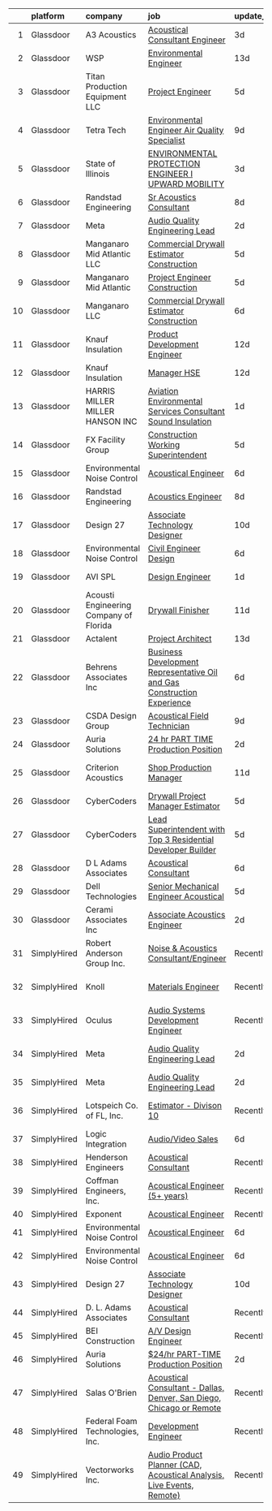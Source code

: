 

|    | platform    | company                                | job                                                                                                                                                                                                                                                                                                                                                                                                                                                                                                                                                                                                                                                                                                                                                                                                                                                                                                                                                                                                                                                                                                                                                                                                                                                                                                                                                                                                                                                                              | update_time   | location                   |
|---:|:------------|:---------------------------------------|:---------------------------------------------------------------------------------------------------------------------------------------------------------------------------------------------------------------------------------------------------------------------------------------------------------------------------------------------------------------------------------------------------------------------------------------------------------------------------------------------------------------------------------------------------------------------------------------------------------------------------------------------------------------------------------------------------------------------------------------------------------------------------------------------------------------------------------------------------------------------------------------------------------------------------------------------------------------------------------------------------------------------------------------------------------------------------------------------------------------------------------------------------------------------------------------------------------------------------------------------------------------------------------------------------------------------------------------------------------------------------------------------------------------------------------------------------------------------------------|:--------------|:---------------------------|
|  1 | Glassdoor   | A3 Acoustics                           | [Acoustical Consultant   Engineer](https://www.glassdoor.com/partner/jobListing.htm?pos=120&ao=1136043&s=58&guid=0000018378af74af987ed1c8ab737ebe&src=GD_JOB_AD&t=SR&vt=w&cs=1_ddf4346f&cb=1664177108493&jobListingId=1008157577700&jrtk=3-0-1gdsaut6hg2r2801-1gdsaut76jc9d800-e32925eae19a67e6-)                                                                                                                                                                                                                                                                                                                                                                                                                                                                                                                                                                                                                                                                                                                                                                                                                                                                                                                                                                                                                                                                                                                                                                                | 3d            | Seattle, WA                |
|  2 | Glassdoor   | WSP                                    | [Environmental Engineer](https://www.glassdoor.com/partner/jobListing.htm?pos=127&ao=1136043&s=58&guid=0000018378af74af987ed1c8ab737ebe&src=GD_JOB_AD&t=SR&vt=w&cs=1_3eb88140&cb=1664177108494&jobListingId=1008135079902&jrtk=3-0-1gdsaut6hg2r2801-1gdsaut76jc9d800-3a8945c45c2858a6-)                                                                                                                                                                                                                                                                                                                                                                                                                                                                                                                                                                                                                                                                                                                                                                                                                                                                                                                                                                                                                                                                                                                                                                                          | 13d           | Washington, DC             |
|  3 | Glassdoor   | Titan Production Equipment LLC         | [Project Engineer](https://www.glassdoor.com/partner/jobListing.htm?pos=126&ao=1136043&s=58&guid=0000018378af74af987ed1c8ab737ebe&src=GD_JOB_AD&t=SR&vt=w&cs=1_6d233f82&cb=1664177108494&jobListingId=1008151203610&jrtk=3-0-1gdsaut6hg2r2801-1gdsaut76jc9d800-f0e9d119378842dd-)                                                                                                                                                                                                                                                                                                                                                                                                                                                                                                                                                                                                                                                                                                                                                                                                                                                                                                                                                                                                                                                                                                                                                                                                | 5d            | The Woodlands, TX          |
|  4 | Glassdoor   | Tetra Tech                             | [Environmental Engineer Air Quality Specialist](https://www.glassdoor.com/partner/jobListing.htm?pos=124&ao=1136043&s=58&guid=0000018378af74af987ed1c8ab737ebe&src=GD_JOB_AD&t=SR&vt=w&cs=1_9c1972e1&cb=1664177108494&jobListingId=1008145651556&jrtk=3-0-1gdsaut6hg2r2801-1gdsaut76jc9d800-3955e36ae30d8a0d-)                                                                                                                                                                                                                                                                                                                                                                                                                                                                                                                                                                                                                                                                                                                                                                                                                                                                                                                                                                                                                                                                                                                                                                   | 9d            | Boston, MA                 |
|  5 | Glassdoor   | State of Illinois                      | [ENVIRONMENTAL PROTECTION ENGINEER I  UPWARD MOBILITY ](https://www.glassdoor.com/partner/jobListing.htm?pos=129&ao=1136043&s=58&guid=0000018378af74af987ed1c8ab737ebe&src=GD_JOB_AD&t=SR&vt=w&cs=1_8fe0822d&cb=1664177108494&jobListingId=1008156707756&jrtk=3-0-1gdsaut6hg2r2801-1gdsaut76jc9d800-84dd29570394e982-)                                                                                                                                                                                                                                                                                                                                                                                                                                                                                                                                                                                                                                                                                                                                                                                                                                                                                                                                                                                                                                                                                                                                                           | 3d            | Springfield, IL            |
|  6 | Glassdoor   | Randstad Engineering                   | [Sr  Acoustics Consultant](https://www.glassdoor.com/partner/jobListing.htm?pos=113&ao=1110586&s=58&guid=0000018378af74af987ed1c8ab737ebe&src=GD_JOB_AD&t=SR&vt=w&ea=1&cs=1_434c9891&cb=1664177108493&jobListingId=1008146395284&cpc=9908D8D4413DBB8A&jrtk=3-0-1gdsaut6hg2r2801-1gdsaut76jc9d800-1e37dc136f2d919a--6NYlbfkN0BP0SNj5t90jkfF5SbRhYc-YYyKnIlIACqwosTKYtJiUOp36XFEILIi7NeTHfhZHbsW-mUkTBjl8FIFrTAC_qYAebY_cyQqVvB0MGWr6GAninhmnbYc0H4JvtYHZs8F-JoYQ5N9rHtgPeysiPlaGKR1KA9_fQdLfZFYobIBfkkloJyo65VoNNpSbcamLLqZrhU_JJQJO325VFAji9QT9VjDuH05BXky9nUtPOQGTxjPf9FBakVjyF0WsZfObEx66YHkhAjDk6EwQbF40-cO_G5N1z5uy2piEDnCPYun56Ba9a3Ty9ODb3w7VwbxDSPIdmQi68Mqy62aTo0XpIXFEJlfY2Rd7FsEzrjc0uDY3jev762FA3LeGDGgFjq4rjnr6bjdTD8ypB5ZgLdy_vQ7hIOl6Na8iZI-oZk_eUkGmraAQWdp-vf2jbZmeEF3h9yS4k0eWpjNymIDH55oXm7oqC4Ebtv1zfYrmoeAxMCpzP8ZrTNr4DsbN5Yk-c-Sx2AHjD2XlfpzCEOEbZ9wHxDMrqa_hA1BL_zr_Ailgh6hdWDY2VHfkNQxqC0FUxEqOs-sNioWiaCQ40FztK1DEPBjmPJIGPQVR4Jde9eZ3KN86dxOMfF8XPLh08oRTdNnwrvKwfUioKN58Dm0xD6VsbrQB_M5lv1kPhef8LM_fHmq7r61kmpumlxiU0_eII1bRxPDlCncAbbrtz5-YgZrRpu63gwFRdIu_o9Y3Tc%3D)                                                                                                                                                                                                                                                                                                                                                                                | 8d            | Los Angeles, CA            |
|  7 | Glassdoor   | Meta                                   | [Audio Quality Engineering Lead](https://www.glassdoor.com/partner/jobListing.htm?pos=108&ao=1110586&s=58&guid=0000018378af74af987ed1c8ab737ebe&src=GD_JOB_AD&t=SR&vt=w&cs=1_6cc0f9d7&cb=1664177108492&jobListingId=1008158699054&cpc=32EE424DE2B657EB&jrtk=3-0-1gdsaut6hg2r2801-1gdsaut76jc9d800-e52c4fc3694eeee7--6NYlbfkN0DYl4UJW4r1Vl7FEn6T9F-rD9lpC-0oMJVSiWjK_MGUd8e8cHXcpv6KPyjLHZEfqkUQG6rXrYQO583RtoHjne-ztz7-66V7FRinEY740ikLzzqXv-2-khRpJ7oMKbDMXd5tbUHYafqnsDQd3T_LrculR5Cf2EW4kXEql6IuebekGC9l2OrlU2688pbh335WjkSL5IpbeJyPaHsK-5EcOvqru9hCRlQSRuGuqfVd0W_debrHQx25F7yJiILsraoCQWcOyI8jzw2DlMDFG_c70B8tACz4WZh_0nkJfvFspZR3uWb5iRfKS_2-9x6ioab2Tlb84yHtMLrc5z1tcSRt9wWZSj5ypyDJ80qRG2RHzk_LQvvA4RCn2LzLgBrxI1A9MiN78Gbeo5BFKaCnep_aXiRiAnhrtVWuQrmtA2PNYpQ1m8grb0Jw7lAHfONCbXGoRKaHCIU1MfJ_9SEsq8NQLGLIi3CDXGLjGkLOZUgUMT0lelOh-V5APRC-VYYiVep_-OIL_9i227Gzhi5-JFTE2FDASKl1CefHO0Wx9RRAZNk8rTMwGTN-XcnS5GF-HkGeXwx5pRwM7VV_1lsFjUAA-fNAN3ZDOKOJvg9PlKeEGlzfTmxyBG8_FXL2X3hYMBR6MOhkQEGQCuqDPuOkEsJct9MUBQV2pheAzmYGMyfsSTS66sLXIJd5Ei51Y5IQe-KFDaQ6lChy8L1gzWa8sXHgHhpBOeE7mCfW4RjPEFb3hgcog4PZSnxRD6EqotljztXJ_WVhxUEcrTh6F5inMHu2bw4VfHxcHJyVarR0e0CniEzepPp4KUsICezpLDzrM3crReDTLZvpZO3rR4StkG8F0jjCoEbTJW3xLiNxF3Y30xX-hbqASwSHEU3OtEmeuiXbMR7fJ27WRzT8meXcCnAI52n48EwlvFwURrYQpabDjuO6BIGFPwhxxC9uc2D1Xg08S5vtxfJf9V09wfE2VXoZlZObz_RgWHsY2K9qMOQev9Ra3PvVG55wQholAfs5WIEA6EH6gFL4drAWQ6rKqiPwiRugITilIf0miZ97aw4Q2UmH1MJkCRe1D6s8VA22mJArAxN63wmeqBtjug%3D%3D) | 2d            | Remote                     |
|  8 | Glassdoor   | Manganaro Mid Atlantic LLC             | [Commercial Drywall Estimator   Construction](https://www.glassdoor.com/partner/jobListing.htm?pos=116&ao=1110586&s=58&guid=0000018378af74af987ed1c8ab737ebe&src=GD_JOB_AD&t=SR&vt=w&cs=1_bcb4d31c&cb=1664177108493&jobListingId=1008150380966&cpc=7AD1D84939BBEEF3&jrtk=3-0-1gdsaut6hg2r2801-1gdsaut76jc9d800-397582565d2aa8f2--6NYlbfkN0AeB-3anZJErEZaeDx6Hds6gUOajYFzd6t7JoW9qgPIiS3DNhZT4na4LQrHUyLHjow45GmzMV2HLtGoDQPa0WDQhvwLM_H8D3dmLqy1Hrw3-Zbn1V9VzxQikSctc53lV7Hz5pFsaBTEufIT_OPgZnKCTNnhhrJRQjE0MgTp6wIOj-rQJxMxVEk5QK03-0E_tNTzOq1eNv-TZsTHBbVVO6AAPURjklcAuyy0pJQ9-fx43rUTuzhY1FVWu6aD6Z9vm4D6wXhmAV0boMIH2LY0rGriiw82IQlsVuvMD8oscTSwDH_9Qo5Uf8oBhk6sPdtcysS_0hR6qOSgua8_GGJHgiM9v5eo9U8Qv7m0FAdUwE7aKo5rvAQJYA3BZ93MMfjLZQsSm02Kv64vtP6F4XDzVlKDEquDUYbBSp-SD-ZSz_s_9EUKyC5OiHxOGWlXbSR4LeC7Y6CiB5o0lyOSgmhWAqyyEcnE92T0egXh3FRXI3DTWDttIOvaagZrRqXwQHjmMXYB8eF3BrhO0N_CWjuxkf_SPnx_rKnTadcnjWf1u6j-wqDy3mUYBxc3LxUDOShYkStvOPcR5ytZZHqjeZCZmt2QkaaRmpOnZyqiA0lCO0SPMDVpOGQHSdYKar6qyLFc2lOsJg3bCGt1X_S9zFmIzW6AfHjZ9x_GsuOojoWm_XXAZVJEv6b-9yIyBmV2uGXdf0U%3D)                                                                                                                                                                                                                                                                                                                                                                                                  | 5d            | Beltsville, MD             |
|  9 | Glassdoor   | Manganaro Mid Atlantic                 | [Project Engineer   Construction](https://www.glassdoor.com/partner/jobListing.htm?pos=114&ao=1110586&s=58&guid=0000018378af74af987ed1c8ab737ebe&src=GD_JOB_AD&t=SR&vt=w&cs=1_57ce991b&cb=1664177108492&jobListingId=1008150380958&cpc=84DBBAA61F05C438&jrtk=3-0-1gdsaut6hg2r2801-1gdsaut76jc9d800-ef3b1dae93baf93f--6NYlbfkN0AeB-3anZJErEZaeDx6Hds6gUOajYFzd6t7JoW9qgPIiS3DNhZT4na4LQrHUyLHjoyxceRFrohdU8ABPOnh3AV-aNjKilJV5q1qmctXO_LhNvpefjESRREmEOo55e6WCmCgWHBOMEhaPIzytCxfwo_mFlIDiYSoqOmVLMBKoo6J9o1aNS9exqUR61fiwvhW30zw32Vn2rSg_Q42KDP-R-OrUx6AtSn9R0QZT9mOhiR4eyFjzAotGDfc-n-gdylMXug2UszhzRRbD928BOjA-_uvTewLmbNGcgxZfwWAz5iY9iSXpizU6Opu6p3pLbW0lqgxJD4WFPdS9aMM7rMsGRot7HoKdZJ70LtNPXrTAGD3jRX8depRaUAQMGpvEHPh8ycp0JbDkWNWhTCDzzAx7d7psP3aT1wlvsMGEkd5ZmWDmoY4SKjW23icpd6u7JeFK6RUNtOY817CEyyk0lQMkhgrKwkZx1NXxzmhlV0tLhDr2uh00miB3RDVIyo9RUlMca7i_BWbr4FvW33bCcPGDyk4Db9ds49XXgCw6i6vmyhoK2dFhT7YWzyW0IGCURYY4tGH4xPhyFAyU9OTmNAPgDR9V_zYd9kDNnHZty3ctWY-Nt8RwKYYUGogGvtxerp9ThRhJjNJgDdywVfp71WqFQgnWeahOJx6ufrk9EFeTLGMgIWEEnzUK2XW8DLICQf_LQM%3D)                                                                                                                                                                                                                                                                                                                                                                                                              | 5d            | Beltsville, MD             |
| 10 | Glassdoor   | Manganaro LLC                          | [Commercial Drywall Estimator Construction](https://www.glassdoor.com/partner/jobListing.htm?pos=105&ao=1110586&s=58&guid=0000018378af74af987ed1c8ab737ebe&src=GD_JOB_AD&t=SR&vt=w&ea=1&cs=1_380414d8&cb=1664177108492&jobListingId=1008148672119&cpc=03FFB7E45A434CA7&jrtk=3-0-1gdsaut6hg2r2801-1gdsaut76jc9d800-651746d23aa49aca--6NYlbfkN0CSBNOnuxzeKKpLLk6KnyES8NvdEH3lV6drVITrW4BR0maHnjRWxbT6FCV11NfT43GzMBKkEO-1mh7CCXhXekt7N8NO-YQ99Y79uH0ka1Mxf8abb7ZJ4punEjlasSI2MLM_eSVknBX7T5MG-dXfViHY-dczCXECLuUhp1F0cb5T2YWs0PyA-agh2iOhnrztT_RgTEtr1SEy5FSbiAAbKPpDwPGNfhrMARXCLIMqQqvnF9Q1RCGGBABVmH2Npxrnk2Fh1Y2tgTYpvoykmzusHgNqLeL8c3wNegLMAekwpBvEy9AtUirkTevUpVubWlm58QKf6QOlV2QirFJUjM-c7xGDlHAAeV0W2WXLwE3L9YWuP5J8uwtmrfpKM1uSPh15zKSR1rnhXgIy__0a1XUpPYc_FfrYpxY2sEVntqFxre9IM981ht2noyLUe1aY49slo_9IcoinCeV8-ZPiDEb_Ib4ueuln3CjouNSKPgeKgsCXAQMV8TITJZvDULah0vAqaw10oIgWrbU2EgTYCnEBdLjhZ6o4vJWIF-tNFADppKkkb0J2z8KHyScj)                                                                                                                                                                                                                                                                                                                                                                                                                                                                                                                                             | 6d            | Beltsville, MD             |
| 11 | Glassdoor   | Knauf Insulation                       | [Product Development Engineer](https://www.glassdoor.com/partner/jobListing.htm?pos=110&ao=1110586&s=58&guid=0000018378af74af987ed1c8ab737ebe&src=GD_JOB_AD&t=SR&vt=w&ea=1&cs=1_ecbd8caa&cb=1664177108492&jobListingId=1008136628584&cpc=663B5FE45D73772E&jrtk=3-0-1gdsaut6hg2r2801-1gdsaut76jc9d800-7856583687082724--6NYlbfkN0AgCNq5Q9JZmzoW3qRvN8nsjI_K7hzeHLTyl9cbg4zvCuAwJ3I6BceYlWxJTxN8DwW-UgRDF5JuJSKTmh-k_N52AEArxxyOD0WNUcQZlgAObincYvAH3IXG2_TrzqqD9soyCYF-0ntN6ekpt19krMHsaZEVX2aNutxJltnPodVuJ0PmGP4bchhFhDJKX5NYnqrYk78g8b_I1A69Uw4ZKtapHoQainiiUaaA5lzACeoFQ2KwuBjAYNGik9zL5y7HFpTJkMfOSta0c67SrINbmpmddx8z6IGp8wGut6Vz8PDvbyeIUWMgFXXlYioM2-4pGP2D8fpFY3y0c35Ouc9v9_hXwIIbc1zS3hyEQzo3gcA9C5EgH7K3Jygf5hhdzazfNKKdUrawBEz_WtYOjqwNTsMk2nP7K8d3IsrhUQXEmyJOJOoOHCDwwYikiJDRQHki8fHwDQMSJqCAq022RbZbu947debT7t8gAZkVXQmbulNp7hlK4pq4vKb8vBCfMUfFEDlu4dRkabdcxnlkX1p3KUG4uILr6ZmsgTo%3D)                                                                                                                                                                                                                                                                                                                                                                                                                                                                                                                                                                            | 12d           | Shelbyville, IN            |
| 12 | Glassdoor   | Knauf Insulation                       | [Manager  HSE](https://www.glassdoor.com/partner/jobListing.htm?pos=111&ao=1110586&s=58&guid=0000018378af74af987ed1c8ab737ebe&src=GD_JOB_AD&t=SR&vt=w&ea=1&cs=1_5d56e767&cb=1664177108492&jobListingId=1008136636747&cpc=BAEB662971763A76&jrtk=3-0-1gdsaut6hg2r2801-1gdsaut76jc9d800-25d16cc0c1dbeb12--6NYlbfkN0AgCNq5Q9JZmzoW3qRvN8nsjI_K7hzeHLTyl9cbg4zvCuAwJ3I6BceYlWxJTxN8DwW-UgRDF5JuJYc2n8PO4HPRt_RtoDrYHUrIQyQlNivMnlrlqOvQ0JwL8bfnY2uRedQFLYar8RF_NB9ClyQ6OKOKiMokRuMy3aNWuR6GrWpPJKnp709K_dyXpWIOAMrkTpYG18e7q4IZw8oHRCSu9ux-9m1QfrkMWq2odCQB7-8rDWDRpQHuk96HxJMaG0UclFwmK8tyeGmCP0UQqm9CVL2FbPNSLz2Ic-ad_x4Asa0eg5Ti12kPx-AW4IZOMvgn4WfvN6oH-W02JgHetpcWTOLDFTBX7fLVBku4mh-tGkgx5uhhFJAZq8qWFmvwDQxkhLB7KLQCa2-UG2bz0HRerJ2k2gKoPYWGpGU_64ZtgEhCey2Boti9kw9Fuqoj5d_JegWNT4jmNgiYN_-7fVrcKihOvUp0MziSIGBFgEYajOgNMMvAsR6w00YuSxBLoKv-Fzk%3D)                                                                                                                                                                                                                                                                                                                                                                                                                                                                                                                                                                                                                            | 12d           | Shasta Lake, CA            |
| 13 | Glassdoor   | HARRIS MILLER MILLER   HANSON INC      | [Aviation Environmental Services Consultant  Sound Insulation](https://www.glassdoor.com/partner/jobListing.htm?pos=128&ao=1136043&s=58&guid=0000018378af74af987ed1c8ab737ebe&src=GD_JOB_AD&t=SR&vt=w&ea=1&cs=1_16f7d015&cb=1664177108494&jobListingId=1008159843019&jrtk=3-0-1gdsaut6hg2r2801-1gdsaut76jc9d800-912c9b5d4236959c-)                                                                                                                                                                                                                                                                                                                                                                                                                                                                                                                                                                                                                                                                                                                                                                                                                                                                                                                                                                                                                                                                                                                                               | 1d            | San Diego, CA              |
| 14 | Glassdoor   | FX Facility Group                      | [Construction Working Superintendent](https://www.glassdoor.com/partner/jobListing.htm?pos=109&ao=1110586&s=58&guid=0000018378af74af987ed1c8ab737ebe&src=GD_JOB_AD&t=SR&vt=w&ea=1&cs=1_0c180ca4&cb=1664177108492&jobListingId=1008151120963&cpc=6EF74AC2F94C1840&jrtk=3-0-1gdsaut6hg2r2801-1gdsaut76jc9d800-4f8a2bce78243360--6NYlbfkN0CGveJGPqEcH9GwMKREKpVzG7THfQnFptBOK-FmsseVntJEP4XoUFGTbZl3XbktHPaHESS5vIWxRQ2JGPo-Xo5fqKVjVGIqTXZRVKJ8hKke03F0f_138kuF2JRHbY8CLJyyb0bIZ7ZJ9ZNYfUEzI9n5x2IV1kwJYRHRRPgvCzvmbaVDKUZUyx-O87X6clqtvOop78LlN32kCr_4I3cxESeeDeQFx8xBcZp6XsqRbwXaIic-uMMpAclNQhVAiIsmVQngb-ZC-rnVN32hnMtj1zPCtwtSZHow4GPAPPTVZxXhnqaVrNOovq8jNCG85wp2xoSzaHysnU4Y_CeDW_btwVpD9-nFb9zozf0l36TffsTdjxsGTNBMtIjwix410KN9njOy8fm9q1pydVVDMdFNsjM3mjWRK0J3Mc_UqL8ar-9V8AILAjGfVfD1x5fkcYz-9MIrYti1FnLVe6d8kYIR6t9XWk3AgwUAVn6j4Kk_upatCK_e4pNxXt1PFTzoK37-SQCP8I9cDgHwiWZK8ag75ZfXvm9S1y1PJ_93MVF5vkxWig%3D%3D)                                                                                                                                                                                                                                                                                                                                                                                                                                                                                                                                                       | 5d            | Cincinnati, OH             |
| 15 | Glassdoor   | Environmental Noise Control            | [Acoustical Engineer](https://www.glassdoor.com/partner/jobListing.htm?pos=106&ao=1110586&s=58&guid=0000018378af74af987ed1c8ab737ebe&src=GD_JOB_AD&t=SR&vt=w&ea=1&cs=1_967f6a66&cb=1664177108492&jobListingId=1008149321958&cpc=2F9DD8B511C89582&jrtk=3-0-1gdsaut6hg2r2801-1gdsaut76jc9d800-1984cbe4eec01994--6NYlbfkN0A1Hx1H8Z_ZGf51L8iwGP-htVtHzPykBAmnYM3BEYS-BjMEP4a2jOktYpJyCWj02FvueX3dWlMGDqT9Wt5_Vi3EiSMlMZepmUVlrY2zUzOsWuO3Sp_G5alay5VrrZ4ZwE-vbCXkHb10dlGCboSOR8q-hsMYtlOaH5oXQCDwxdbNU54Dk1no_d7ZbTTXKda2ohoe8pCSANqCxl3NrbSfQzfZYiaTKIk0Q0CGJ0I3nGu5N_tlOaOPoINwISjQuBE5YONfG83IJpAo111ourJ__l1bxNNv48iEG8gpipwqDTtR7Spi_ke8UebysM0YBtfuymuRdbEyQYgYZOdgK5b2TVe5SgBgiYKyAcVY8_bdj3nEA_f__Nn74-I0sNjW1v0jBjCibHQcsxVeJq4mRN86JDcHLTlL0WsRp-OpGpUSiDoHTu2D141anW3blDilKDbg4S0fY5KXieOz5y1I8MTfsQ4fVDbE5Ik8D1dGp5rHHTof7iL7K0_oy5L8XZ8xI1xSXu0%3D)                                                                                                                                                                                                                                                                                                                                                                                                                                                                                                                                                                                                                     | 6d            | Hawthorne, CA              |
| 16 | Glassdoor   | Randstad Engineering                   | [Acoustics Engineer](https://www.glassdoor.com/partner/jobListing.htm?pos=112&ao=1110586&s=58&guid=0000018378af74af987ed1c8ab737ebe&src=GD_JOB_AD&t=SR&vt=w&ea=1&cs=1_3e9371af&cb=1664177108493&jobListingId=1008146395319&cpc=9908D8D4413DBB8A&jrtk=3-0-1gdsaut6hg2r2801-1gdsaut76jc9d800-3533152d33cf8374--6NYlbfkN0BP0SNj5t90jkfF5SbRhYc-YYyKnIlIACqwosTKYtJiUOp36XFEILIi7NeTHfhZHbsW-mUkTBjl8Iw3WU-5SqwJGlMOgw2JpWZkLU-6lAixkGeMfLdqscvBGPGzZn7lcPvC9qIOBKdLZCN761WcXu4-8OKZ7XLBHxweVfOiciQhWyRYmp05zLRNSH3LnVX-US2cUbwtR5QzZwmFkZcbT5pRDbDrTfmz0g57JdMhnaTYw8mXyE1nGF9jCk2MVVZv1vPMDUktxbO1m9SiUl_DlCTOfojHZliidoexrr4Xpg8CmSA9S21CpBBFEKk2jnLIC4TCcYBOEzdFmKQnR61MMXy7tM_2xlDjNSssLe8qB73yt6OC0nPrABCRIzEkyXpeSQPatHGddt9RwAD8LDjgbeIW-amB9uPFxQVKyaD-QRaReqa1NJSCRPLWivuTgHPGJ3vGN04vx6HPQMrdokll2qlrE_T01iOGHs277_s-QvOhQFwZ1ILQsHY5XLhaoaROpJD02NGkrEQAJD9VsplCRIjaF170Xk1sn5cnf1rBo3UFs_nb_l91QJBDuqIw28UXjs0hSUnWGUJdhlKK84kj9ii3UmbFncYbG-TMsslUxHUsV39LnapWMhedfIoFkG7EYVOuPfAYYsKYZDNQYlzo4I-hWx6iAYPo57xp09vM9BRvR2rQ45ZTP7eR_vfd0JkxXIMZhRVKBTHNb_1L1_rURD_LvjkoTsz-DmM%3D)                                                                                                                                                                                                                                                                                                                                                                                      | 8d            | Los Angeles, CA            |
| 17 | Glassdoor   | Design 27                              | [Associate Technology Designer](https://www.glassdoor.com/partner/jobListing.htm?pos=104&ao=1110586&s=58&guid=0000018378af74af987ed1c8ab737ebe&src=GD_JOB_AD&t=SR&vt=w&ea=1&cs=1_4ed73802&cb=1664177108491&jobListingId=1008142358363&cpc=818F6E3B92A5106E&jrtk=3-0-1gdsaut6hg2r2801-1gdsaut76jc9d800-5733fc85bdd770ef--6NYlbfkN0AZdIuP4NPWig_aPKyAkjMTZqaOmelRvYdJiZXCUPZp4_HKOFOnNohR-AAffpjG8poby90cf-4WvFh_OJxCLMemKe2VN2ML3wfOUPI27JSEdLDNNaQgkJy-dq46JdcqNo32lFD7TzSk9EE8C9b26O5Zah4aLSzs2Ju_5nzDQnf9mbjGw7flnGup3CNOeQFsApjbuLiLTByVbG7hFYVdN3Wo3Ll5aOfVnNBuyb2iyNTlKr71kIFjwFyvIuzbunDvKYDeQgUHY_xDB3bP8MGaMFsDdF0vVmAy4_6Xgs773VHp2ZRE_bJ1ocTmSpHDGACB1A3SaC3y944BI20l3p4AV_hDx3X1b8PvTwy1ps969J6td6ll4Rvb-gY7V-N_4ZdFpJSGyyC-HNyHsWoQUnj6kkPsopG9zW-0hrhQdmauLbDDu7JO0J1XKbrMMIZ205-iLyPzQj6UGtrDv7s1_YIU-Jjp_A9CSaQQYBOR1xQhTiY2PWl4x5_e2A74MgXuTtVdMR3ZmVt1WyAHBfsLWJpsE3wXjXR0-9VAMPs%3D)                                                                                                                                                                                                                                                                                                                                                                                                                                                                                                                                                                           | 10d           | Indianapolis, IN           |
| 18 | Glassdoor   | Environmental Noise Control            | [Civil Engineer   Design](https://www.glassdoor.com/partner/jobListing.htm?pos=103&ao=1110586&s=58&guid=0000018378af74af987ed1c8ab737ebe&src=GD_JOB_AD&t=SR&vt=w&ea=1&cs=1_f41a9cad&cb=1664177108491&jobListingId=1008149177442&cpc=5848BEAE06879EF9&jrtk=3-0-1gdsaut6hg2r2801-1gdsaut76jc9d800-c7026cb07def7eb3--6NYlbfkN0A1Hx1H8Z_ZGf51L8iwGP-htVtHzPykBAmnYM3BEYS-BjMEP4a2jOkt8JmmjCDxcGm8y53qxNCgm7bGp8RIjwfMWkRs1DLEyJcRqLEaL1Jm4V0PEZgosAaTYCFb_qSq0zC4T7aJwCzgFi2njr6_geHQogtBdXg5cxBMZTAEEZjpTlVMD-5O4-6Iq21_0msSkvRpqdXtTgV-2JjxAux4EETi2FNp_K77rK3swNc49frscF-Hne-grPYFvmIHTMupp-32Z0JRrUtngYRsu22GJJ1XF-EGibb7ig18EZY2moWnqHeuT46XkrgvrVjY5kVznBRo5ZVzAMFCVv0Mpt6YRnHOZX5rhaBNCvjAuxVzhcL4dkm9qMYA71_uw5jQckBd2E5ZQSA24DTqvI9CGrbwD8z4OQdUGPOxefzCi2Cc9JPYTZzPMdGc4hhbt2oT3GprStV17X8fHpjRGohqoY0o6_ML_k5Dc5ea7JOMz9z_3EAe4dif8KvMjoAMKZVMIhSudZr9zB_c5qgLsQ0cRUkrYHtu)                                                                                                                                                                                                                                                                                                                                                                                                                                                                                                                                                                                               | 6d            | Los Angeles, CA            |
| 19 | Glassdoor   | AVI SPL                                | [Design Engineer](https://www.glassdoor.com/partner/jobListing.htm?pos=125&ao=1136043&s=58&guid=0000018378af74af987ed1c8ab737ebe&src=GD_JOB_AD&t=SR&vt=w&cs=1_c03fde36&cb=1664177108494&jobListingId=1008159571626&jrtk=3-0-1gdsaut6hg2r2801-1gdsaut76jc9d800-160351563da46d8e-)                                                                                                                                                                                                                                                                                                                                                                                                                                                                                                                                                                                                                                                                                                                                                                                                                                                                                                                                                                                                                                                                                                                                                                                                 | 1d            | Lyndhurst, NJ              |
| 20 | Glassdoor   | Acousti Engineering Company of Florida | [Drywall Finisher](https://www.glassdoor.com/partner/jobListing.htm?pos=123&ao=1136043&s=58&guid=0000018378af74af987ed1c8ab737ebe&src=GD_JOB_AD&t=SR&vt=w&ea=1&cs=1_c5e0c4e3&cb=1664177108493&jobListingId=1008139738360&jrtk=3-0-1gdsaut6hg2r2801-1gdsaut76jc9d800-b25650e7e7b6b723-)                                                                                                                                                                                                                                                                                                                                                                                                                                                                                                                                                                                                                                                                                                                                                                                                                                                                                                                                                                                                                                                                                                                                                                                           | 11d           | Jacksonville, FL           |
| 21 | Glassdoor   | Actalent                               | [Project Architect](https://www.glassdoor.com/partner/jobListing.htm?pos=119&ao=1110586&s=58&guid=0000018378af74af987ed1c8ab737ebe&src=GD_JOB_AD&t=SR&vt=w&ea=1&cs=1_394844c3&cb=1664177108493&jobListingId=1008134974344&cpc=3BA4CE39D5B5DEF5&jrtk=3-0-1gdsaut6hg2r2801-1gdsaut76jc9d800-ba5e75814eff5c73--6NYlbfkN0ChYVx_I3yfZ_JDY3EFoivtqvi_stwnZ_kRt8Dowt_l_d1ydueao4NE-oUleRJ4yhhNyDAQM8zxtoB8zzNpfSI6luup3VnzF46alfvVb4CRF2CXhypXGLy5KlW-Fd3IeRlHqda-gpaZUUIOLxVEB5k3gV3hn2ipNXYY3wPyUYWM19icZlWnephctnr0gVXnErp0BPBaWYP4I_yFaHJWSSurc4TpbzqANgKsmj_c6g2-7VyipDiad_IExVS-AIuvndiFHEjddrau5BCC_Oi1lKoymCo6LqZw6lG7BGgk3cESy590530Zoih6yLQKSXNMcY7ot4OolG4_rUlV0hHTHI8ytzK3B66dZJOgQ2FAqpGOLTwR6L9PRDKRJOaO9PyUofSPsK5VX7fVG6d9zPWOatNn8Bh_yPlrbGZdiySUyc2t_AQKwNAzsBPszrtGR0CjbAN4eTMBIY_l1TwbPoShOkdWJBZcgDUBeQ8Elhh7QkZNIcyn__RA881K-WBwc0bx3sIMRa4dxDMFYpzYJik80SvHtKYeFT3EPISFespVfR0MBCkLimSeUyXF-55pOXnQm39GWesAaVj1hn_pGC8jtqksKjddrhX1KYg6YyT9Ze5HGNeIwzn7W9YARJ_i4YK3bHxdz0oZoRm7RBPy0kZuEAYdUoT4lc5LeHD7rTFW52sALW1LMkjvZwmGXzBXq4s8lOK9VRuadSAqmQivPo8NteTGEGBbHw5PEJZX6m7PPuyA539HJHkQVRNhGyuhZoRzq7r0YatP0NfkrGV6bMHgDzXUas88JOnftBVbppTLR-5R_Dzak8_ymKI__Xv3Gh6-UI2K-69rJ9_7sJ_nKzwSuE5fXr8nAGVZsqhwRm7TQHVcHEofZRCC4iMXRpIwr_R1SbfxEIqOwF9Lj09UYvIxUheerlfYLTLcR0VsOezLf6vk16UJ9G2T3fW9FbDDNuJT0x97-y-JHFRPgDPxNI4VeDgbdBx64DZqano%3D)                                                                                                                       | 13d           | Atlanta, GA                |
| 22 | Glassdoor   | Behrens   Associates Inc               | [Business Development Representative   Oil and Gas Construction Experience](https://www.glassdoor.com/partner/jobListing.htm?pos=107&ao=1110586&s=58&guid=0000018378af74af987ed1c8ab737ebe&src=GD_JOB_AD&t=SR&vt=w&ea=1&cs=1_20a2f9e0&cb=1664177108492&jobListingId=1008148942014&cpc=10100C7693495614&jrtk=3-0-1gdsaut6hg2r2801-1gdsaut76jc9d800-aaad3fc9c2abc0df--6NYlbfkN0A1Hx1H8Z_ZGf51L8iwGP-htVtHzPykBAmnYM3BEYS-BjMEP4a2jOktZieo8pG5LKs8YOBu1E4QC_zHtLtXWSxHNmF20OayoE_1AMQU3uIKAxtD8NtYW9Z3DrTUmkAtfnxkB4uKv3nOrJ80C5MwSEucDjGDxZOson0qfuZ2wlzo_lAyCGgf8kHHvDG53DoL2oITkchYI6Uv06VYLu_6Tj9I8wW1Qmf1CJVYAh5YDYIHxFgsJk2lxpPFY2QjpZ7LyBoaFW07gXkyi_lQSyubohQeNeBrlSLwbL1_YzM3h7MhtkNhye9Ehu5b-t5wu5X9g3_zo6xBdjzWLSGJrQKuSMp1zhFJKzmysDn_-aBbN225y9JpBfkcBtOwHXheKNZt1dBC1DIP6TKikJj7MRP5VzJ2Ugp8yBrev_cvrs_2G-qamlnnGcQE0lGiF5q9ELaFmNHwrvAK8_vGdgnqZ6o3cQxTM0OmpNRkGIR5aU5B2mRf8KRtg6izT9QY6pPYbL_DDjt5JcqZjSHO2JHqlOlufvH3UK4gmvaYDjRidU0426vx-YlU70oNxJ7PSN1ebcWTbeh9zBqWIYeomQ%3D%3D)                                                                                                                                                                                                                                                                                                                                                                                                                                                                                 | 6d            | Longmont, CO               |
| 23 | Glassdoor   | CSDA Design Group                      | [Acoustical Field Technician](https://www.glassdoor.com/partner/jobListing.htm?pos=122&ao=1136043&s=58&guid=0000018378af74af987ed1c8ab737ebe&src=GD_JOB_AD&t=SR&vt=w&cs=1_9fad7fb5&cb=1664177108493&jobListingId=1008145139217&jrtk=3-0-1gdsaut6hg2r2801-1gdsaut76jc9d800-9216efdec13e9a3a-)                                                                                                                                                                                                                                                                                                                                                                                                                                                                                                                                                                                                                                                                                                                                                                                                                                                                                                                                                                                                                                                                                                                                                                                     | 9d            | El Segundo, CA             |
| 24 | Glassdoor   | Auria Solutions                        | [ 24 hr PART TIME Production Position](https://www.glassdoor.com/partner/jobListing.htm?pos=118&ao=1136043&s=58&guid=0000018378af74af987ed1c8ab737ebe&src=GD_JOB_AD&t=SR&vt=w&ea=1&cs=1_99236099&cb=1664177108493&jobListingId=1008158597081&jrtk=3-0-1gdsaut6hg2r2801-1gdsaut76jc9d800-87542d77a86da8af-)                                                                                                                                                                                                                                                                                                                                                                                                                                                                                                                                                                                                                                                                                                                                                                                                                                                                                                                                                                                                                                                                                                                                                                       | 2d            | Old Fort, NC               |
| 25 | Glassdoor   | Criterion Acoustics                    | [Shop Production Manager](https://www.glassdoor.com/partner/jobListing.htm?pos=102&ao=1110586&s=58&guid=0000018378af74af987ed1c8ab737ebe&src=GD_JOB_AD&t=SR&vt=w&ea=1&cs=1_91e443ff&cb=1664177108491&jobListingId=1008139408662&cpc=BA3C8678287BC57E&jrtk=3-0-1gdsaut6hg2r2801-1gdsaut76jc9d800-b4c781d4b8c8c56f--6NYlbfkN0CUaLsg2T9YFna23JJExEa3iRSuv9e-qqc523yxIvsrA4dJtbTlKPx54wOlIfclF72IK96kQid7v5_TprJjf4qRS1MsEtd40ptrZva1dhezsGC2SrdWk26Nc6_quUtVOO66Xnlk7IYGz1q6IqizVCbrcDL8ny1ouiH6NuyD8RJkfbUKzSyL2p8q4fs8D4KWE5cIBsSJPnGHKspB0Y6JDCCe_kexeH5FADSBVjUlnlWBGcIL499IikNJFKf7dWUyhrrk4qjXLykHolqdT7DiS3qNtzlbXN8ITrer_D7-XweZKo0JJE9TVx42VVg-WvH681SX69Tl9QgHFtckKOZrwKFPscpo-c8JU4C3AFNVBQrgxPOeI9KpqdzzWC6SKW9Yav-PSa8I3Yb-RantzuLEQtiGtOdC36lsTBiAY1cZb01fAqFmsaBtKa5sPpvvba7VRlrl0aNm1ksm1oRdCxQJulfHwNRhJQydIoqcm04T-qPJqXJFiTJvt7B2jjARKoypeKeVIV2T5yIOETlkPAQxwzP-)                                                                                                                                                                                                                                                                                                                                                                                                                                                                                                                                                                                               | 11d           | New Providence, NJ         |
| 26 | Glassdoor   | CyberCoders                            | [Drywall Project Manager Estimator](https://www.glassdoor.com/partner/jobListing.htm?pos=115&ao=1110586&s=58&guid=0000018378af74af987ed1c8ab737ebe&src=GD_JOB_AD&t=SR&vt=w&ea=1&cs=1_8738d80a&cb=1664177108493&jobListingId=1008152462046&cpc=C4A69CCDBB3B9599&jrtk=3-0-1gdsaut6hg2r2801-1gdsaut76jc9d800-efd91fa07ef8e630--6NYlbfkN0CpFJQzrgRR8WqXWK1qKKEqALWJw739KlKqr2H-MSI4eoBlI4EFrmor2FYZMP3muM3oVLaOs4f3sPaecwoRAB4x_lM2vp9kB-R43e9VQYao97tT4X2wiPNzRkJDxBLAW-hU7qk2y5qakb7gLk9cxaoET9GyC7qnDX1dpmRh_7QDKbWGkFy6AI1gjvE-G_IsX6nNVgv7VjpnFUPdeenklFNl1CLWhDpivYilALv3521kdqeYipToAaXrxFKjrZHt3N66-PVKoq2PgpKBl4IztvcSsAC5j8H6NJsRk2edzpNArCcA-FV5Sk-k-aIDLY1IPDfw0OB69zWZdCa5tBwyNjIst3A0tY_WrkLggoChC_rjHTbeRcIR3NfgzunyF3t5M738Cl5pB3VgIc7tO-bum3dbe1aCgC8YVQEsiDxgTzxU9XnV2Y1T3IGRPQEDYwRgqxD-f1uLGAcLPFPJrzErnEk5HBi3Woa-MytRGG3IdsLJ81kE2rPsHjS34bJ-mTR9FbL5_KyzwcpfiWE-0KHX2GNLiu1ceLIvNa9fvy7vYcNkJchMDNYAnVhJKfMk2eh7tGw_zjrVt_Fm_lnma0mciImDkjRg0Njv4NFvDxdXqOE8EmEHC1Pu9ZUGskH_17Z1gwlytm9BBmAwMCGLYvTTOHTBUyRW-uM5ksD3wdUCL0AV3HakEynj8r3jVX03M1dQcUEzpOZT3CYHMhgFrbReTTiibx-Rt7SAGHSMJRe8tlSBgYwoiXWrYeeqhUvG-ds3oX-f36fZu4G07CB-s_Ntq03hUTOyQwUlbFF07BnTxpI4mYFOQSoSXl1EnDh_OSX5OHFGw0qM7ntL95SQXWVAnepCTBqZ8Fu3iOazauZwhBrTUQ5kDALvLUT8sjEYFgcasKE6PIcrlDKPbdKa_QEQ581xODCOZm9gDJpkmocFhYGkOSeVTXLa7BGhiVg9xxS4kFB4dZeZMbr5xGe01tz_3pxmhLO5ZSp45Ut4_OkM0B42Mg%3D%3D)                                                                                         | 5d            | San Diego, CA              |
| 27 | Glassdoor   | CyberCoders                            | [Lead Superintendent with Top 3 Residential Developer Builder](https://www.glassdoor.com/partner/jobListing.htm?pos=117&ao=1110586&s=58&guid=0000018378af74af987ed1c8ab737ebe&src=GD_JOB_AD&t=SR&vt=w&ea=1&cs=1_f684741b&cb=1664177108493&jobListingId=1008152462042&cpc=451933188B21919D&jrtk=3-0-1gdsaut6hg2r2801-1gdsaut76jc9d800-a28f2b0e25c885dd--6NYlbfkN0CpFJQzrgRR8WqXWK1qKKEqALWJw739KlKqr2H-MSI4eoBlI4EFrmor2FYZMP3muM3oVLaOs4f3sJLGtvArRViKJa_gDLIGLWalL15X24RX7aqJEjuBN4Oz7UGi3EGLr6Ou3rpEyojiePUtIYju8_d8TOTK8N9pjHyovCIgTmsXzpfT05-4MX168MeagxsVqWB1DCylxs122ds2IFxzhyl-KSizbw7a5D6ZyyDVd_6mPeOU-PVJ-uL9THweSPL9Il6eRGuEreD8qcA37YXqFfhPh2P4lQE2fH_aDMNkptK0CoshezoBE47FsJxD5GKRrKGsKU42-cottH5W8f-q3SEH6Vi4YYWrpiP4CjvKv3iHNg8K7i4SthTd-bbtCuZTJiF_SUcLVjgJS4r0yngXmYqIZd6gKrngfwY0VeqerHA6JvrmsqhMbgdFaVdo7LwevgSFJnNA6iQPBJ1cPmnkWJWq17p-aTVIiZz1YS28dS2pP26vlGkS1fzO6GRKCW1oWlIlrNsJoaVNdUgCP0MTFsuTlWXiDd6tFxS45mJ0T9t2i5ODQcVuO07WHOhSVZsugk9KBb4Pf3UF9LPiaaFyxdY23HOZfqwPWcsl6p2WVMxTVGfhn9ug0LsXbgb4bXmPd3YEj1kFbqqat0po_FcFB1DRX699weMbIDMbVbyNl4zugZ40dbbrfEXurIOOUhAAgt0-MeeDfVfNP0RAXF4iY5FRoY2s3oyDAswYdWYxFiG9eGhCmf2SBSIrOa3WbSBH6aMqI09JA8tgyxOkGz9qbBAjNRr7OzuSlk6B936WsW85jhEG325MeX5UXlPKWB4M3ZKJGPYWIQ1TqJU-kJbcCEmPHEzazFz_EO0cukP703qGJFxYA1_EGAMdD0Pc80wr6wM6vh9K95R1nBjpka91ThKHJtk8X0sSjzFUY0WegD6nJoI4zLdqMZ263v_Ut3BjA1tD85woSZgmyA98OudMFTtIQFqRlYAPBzFzpqQuVspJ-A%3D%3D)                                                              | 5d            | Charlotte, NC              |
| 28 | Glassdoor   | D L  Adams Associates                  | [Acoustical Consultant](https://www.glassdoor.com/partner/jobListing.htm?pos=101&ao=1110586&s=58&guid=0000018378af74af987ed1c8ab737ebe&src=GD_JOB_AD&t=SR&vt=w&ea=1&cs=1_813114b8&cb=1664177108491&jobListingId=1008149342068&cpc=F8C81BAEBBCECB62&jrtk=3-0-1gdsaut6hg2r2801-1gdsaut76jc9d800-2a7dade0df239f0a--6NYlbfkN0APToHrk7ILONyRglvlT3LJMO76dZGJsKlG8WQjsY8CqyctU8l7pwUlA6shZLrwLLo1FgipDFXwEz_rCu8o_RQFYHP7L-0iD2DkP2pbx1zy9b9C7ndBgdfJQPMp-Uo6uspL1blKfgU2fSSt1ScUn1vlv2NvUw83BIcHZ-T2jlNmsqau0orKfY6SgANw1r0TPk4iH23O2o55sjBJqmm1C8KielwbQd3bljBKnyLv1zUbfAnx0leNH67j_ruD91Ii5jHWtR6_NdwLNkQNbjk6qC0r6kX4eRo1lfqmOQlNi1qTypaawobGeL141Jdz6T6y8dLjduoNUMGu_S8YN3yig2o5JZCcb24gNzIqRqdJszFzH8M5UTkz8BV8rVJJj5vSDktKVfKk1KdY8hQPZIIHt53ulP-9fbEHVcvFG73ohUte0pARuDi7t-MzdwgR8sxO19QsHXAU0zM_Q9gPJFs0SoDZg6rA7mFP5206Z9Ky6Vr4AeOebHk4r-VD4LlclvbYx_DcYXRlwXAOiUYruo6OkAHq)                                                                                                                                                                                                                                                                                                                                                                                                                                                                                                                                                                                                 | 6d            | Kailua, HI                 |
| 29 | Glassdoor   | Dell Technologies                      | [Senior Mechanical Engineer   Acoustical](https://www.glassdoor.com/partner/jobListing.htm?pos=130&ao=1136043&s=58&guid=0000018378af74af987ed1c8ab737ebe&src=GD_JOB_AD&t=SR&vt=w&cs=1_2db9b00f&cb=1664177108494&jobListingId=1008151774423&jrtk=3-0-1gdsaut6hg2r2801-1gdsaut76jc9d800-625613ef5385a535-)                                                                                                                                                                                                                                                                                                                                                                                                                                                                                                                                                                                                                                                                                                                                                                                                                                                                                                                                                                                                                                                                                                                                                                         | 5d            | Round Rock, TX             |
| 30 | Glassdoor   | Cerami   Associates Inc                | [Associate  Acoustics Engineer](https://www.glassdoor.com/partner/jobListing.htm?pos=121&ao=1136043&s=58&guid=0000018378af74af987ed1c8ab737ebe&src=GD_JOB_AD&t=SR&vt=w&ea=1&cs=1_f42366ea&cb=1664177108493&jobListingId=1008158528901&jrtk=3-0-1gdsaut6hg2r2801-1gdsaut76jc9d800-b4c3fb520507ea58-)                                                                                                                                                                                                                                                                                                                                                                                                                                                                                                                                                                                                                                                                                                                                                                                                                                                                                                                                                                                                                                                                                                                                                                              | 2d            | New York, NY               |
| 31 | SimplyHired | Robert Anderson Group Inc.             | [Noise & Acoustics Consultant/Engineer](https://www.simplyhired.com/job/3RQyZ2epzGM_J7msygI1rKSrCCt5vftupBGmy5O7vl85YaWUn7J1Hw?q=acoustical+engineering)                                                                                                                                                                                                                                                                                                                                                                                                                                                                                                                                                                                                                                                                                                                                                                                                                                                                                                                                                                                                                                                                                                                                                                                                                                                                                                                         | Recently      | Dearborn, MI               |
| 32 | SimplyHired | Knoll                                  | [Materials Engineer](https://www.simplyhired.com/job/ORGnbKV7ZjQ5XprXt8KcqFAFLBoQ1kq-IEfZJdgTi2EdM82_2tZSuQ?q=acoustical+engineering)                                                                                                                                                                                                                                                                                                                                                                                                                                                                                                                                                                                                                                                                                                                                                                                                                                                                                                                                                                                                                                                                                                                                                                                                                                                                                                                                            | Recently      | East Greenville, PA        |
| 33 | SimplyHired | Oculus                                 | [Audio Systems Development Engineer](https://www.simplyhired.com/job/MyUKSl7tPgao4pomHUdl3ItSx-OuXwih4lUHh31VpDfiBcrr7K69eA?q=acoustical+engineering)                                                                                                                                                                                                                                                                                                                                                                                                                                                                                                                                                                                                                                                                                                                                                                                                                                                                                                                                                                                                                                                                                                                                                                                                                                                                                                                            | Recently      | Sunnyvale, CA +1 location  |
| 34 | SimplyHired | Meta                                   | [Audio Quality Engineering Lead](https://www.simplyhired.com/job/QqXW4r5jW67D-mAtWAP4tWQwJB8zBQC16YpxkMWK8tlr8PYQptrQtA?q=acoustical+engineering)                                                                                                                                                                                                                                                                                                                                                                                                                                                                                                                                                                                                                                                                                                                                                                                                                                                                                                                                                                                                                                                                                                                                                                                                                                                                                                                                | 2d            | Sunnyvale, CA +2 locations |
| 35 | SimplyHired | Meta                                   | [Audio Quality Engineering Lead](https://www.simplyhired.com/job/QqXW4r5jW67D-mAtWAP4tWQwJB8zBQC16YpxkMWK8tlr8PYQptrQtA?q=acoustical+engineering)                                                                                                                                                                                                                                                                                                                                                                                                                                                                                                                                                                                                                                                                                                                                                                                                                                                                                                                                                                                                                                                                                                                                                                                                                                                                                                                                | 2d            | Sunnyvale, CA              |
| 36 | SimplyHired | Lotspeich Co. of FL, Inc.              | [Estimator - Divison 10](https://www.simplyhired.com/job/EPR_e1AeGaNHbEng1mUbU88eMuP0RNGqElYd9vycWjrUZzqiquscuA?q=acoustical+engineering)                                                                                                                                                                                                                                                                                                                                                                                                                                                                                                                                                                                                                                                                                                                                                                                                                                                                                                                                                                                                                                                                                                                                                                                                                                                                                                                                        | Recently      | Fort Lauderdale, FL        |
| 37 | SimplyHired | Logic Integration                      | [Audio/Video Sales](https://www.simplyhired.com/job/GP-EWljQwTOYDtjnRII4saJHnPLbPBEW0Ps2xIp8qwDC9jaQLxi63g?q=acoustical+engineering)                                                                                                                                                                                                                                                                                                                                                                                                                                                                                                                                                                                                                                                                                                                                                                                                                                                                                                                                                                                                                                                                                                                                                                                                                                                                                                                                             | 6d            | Lone Tree, CO              |
| 38 | SimplyHired | Henderson Engineers                    | [Acoustical Consultant](https://www.simplyhired.com/job/eUozg0COUTagAe9IZamS1zUaMXCsMz97T7hC9QAJ6Yf6SNVhzyiIkg?q=acoustical+engineering)                                                                                                                                                                                                                                                                                                                                                                                                                                                                                                                                                                                                                                                                                                                                                                                                                                                                                                                                                                                                                                                                                                                                                                                                                                                                                                                                         | Recently      | United States              |
| 39 | SimplyHired | Coffman Engineers, Inc.                | [Acoustical Engineer (5+ years)](https://www.simplyhired.com/job/41tWoBJcKrR8QUvQL1EiSHWSTKwAGkBvZPZm29tgw-z1X2I1xOD9kA?q=acoustical+engineering)                                                                                                                                                                                                                                                                                                                                                                                                                                                                                                                                                                                                                                                                                                                                                                                                                                                                                                                                                                                                                                                                                                                                                                                                                                                                                                                                | Recently      | San Diego, CA              |
| 40 | SimplyHired | Exponent                               | [Acoustical Engineer](https://www.simplyhired.com/job/nMy82zE1F-azJoMBlwlsWpvjOaLhPcZvJxPU7KQIycRYMIdhZk4m3w?q=acoustical+engineering)                                                                                                                                                                                                                                                                                                                                                                                                                                                                                                                                                                                                                                                                                                                                                                                                                                                                                                                                                                                                                                                                                                                                                                                                                                                                                                                                           | Recently      | Denver, CO                 |
| 41 | SimplyHired | Environmental Noise Control            | [Acoustical Engineer](https://www.simplyhired.com/job/TWr5Am-qV4BwiGMtuF4feN2qwdV9a1U3C0j5Z5VBKSxWDo2h-wYZTQ?q=acoustical+engineering)                                                                                                                                                                                                                                                                                                                                                                                                                                                                                                                                                                                                                                                                                                                                                                                                                                                                                                                                                                                                                                                                                                                                                                                                                                                                                                                                           | 6d            | Hawthorne, CA              |
| 42 | SimplyHired | Environmental Noise Control            | [Acoustical Engineer](https://www.simplyhired.com/job/TWr5Am-qV4BwiGMtuF4feN2qwdV9a1U3C0j5Z5VBKSxWDo2h-wYZTQ?q=acoustical+engineering)                                                                                                                                                                                                                                                                                                                                                                                                                                                                                                                                                                                                                                                                                                                                                                                                                                                                                                                                                                                                                                                                                                                                                                                                                                                                                                                                           | 6d            | Hawthorne, CA              |
| 43 | SimplyHired | Design 27                              | [Associate Technology Designer](https://www.simplyhired.com/job/UGr_WBwlRqT2_NGPT9nXt-y-bII32rXJd3iPj1whqMbU7tOKGW5CiA?q=acoustical+engineering)                                                                                                                                                                                                                                                                                                                                                                                                                                                                                                                                                                                                                                                                                                                                                                                                                                                                                                                                                                                                                                                                                                                                                                                                                                                                                                                                 | 10d           | Indianapolis, IN           |
| 44 | SimplyHired | D. L. Adams Associates                 | [Acoustical Consultant](https://www.simplyhired.com/job/EOJMy4LHMvN6k7pTODhGaG3xJwR-Vu4L4PvIwh00kTTHaUiSD0czHA?q=acoustical+engineering)                                                                                                                                                                                                                                                                                                                                                                                                                                                                                                                                                                                                                                                                                                                                                                                                                                                                                                                                                                                                                                                                                                                                                                                                                                                                                                                                         | Recently      | Remote                     |
| 45 | SimplyHired | BEI Construction                       | [A/V Design Engineer](https://www.simplyhired.com/job/aPg3Ig_JEUNFCPB6LotPes9aAoqm4SHVUkAiztnPFLFQrRrPfV14RA?q=acoustical+engineering)                                                                                                                                                                                                                                                                                                                                                                                                                                                                                                                                                                                                                                                                                                                                                                                                                                                                                                                                                                                                                                                                                                                                                                                                                                                                                                                                           | Recently      | San Leandro, CA            |
| 46 | SimplyHired | Auria Solutions                        | [$24/hr PART-TIME Production Position](https://www.simplyhired.com/job/WgCBRudyhEo1IDxZMVbOdU4R9m1M_s6qz-ysAbYds6SDLEsuhxsuPw?q=acoustical+engineering)                                                                                                                                                                                                                                                                                                                                                                                                                                                                                                                                                                                                                                                                                                                                                                                                                                                                                                                                                                                                                                                                                                                                                                                                                                                                                                                          | 2d            | Old Fort, NC               |
| 47 | SimplyHired | Salas O'Brien                          | [Acoustical Consultant - Dallas, Denver, San Diego, Chicago or Remote](https://www.simplyhired.com/job/d4cNh8a4lplrH95BcLX3o6-nYPdxkXlzHn1oPHsHyNeNTuakpUvkMw?q=acoustical+engineering)                                                                                                                                                                                                                                                                                                                                                                                                                                                                                                                                                                                                                                                                                                                                                                                                                                                                                                                                                                                                                                                                                                                                                                                                                                                                                          | Recently      | United States              |
| 48 | SimplyHired | Federal Foam Technologies, Inc.        | [Development Engineer](https://www.simplyhired.com/job/OZRL5QxFyiVH1G9AWySM02YHcEKgtv3NlEZpMASq0VP6DsB2Xse8nA?q=acoustical+engineering)                                                                                                                                                                                                                                                                                                                                                                                                                                                                                                                                                                                                                                                                                                                                                                                                                                                                                                                                                                                                                                                                                                                                                                                                                                                                                                                                          | Recently      | New Richmond, WI           |
| 49 | SimplyHired | Vectorworks Inc.                       | [Audio Product Planner (CAD, Acoustical Analysis, Live Events, Remote)](https://www.simplyhired.com/job/E5uA4eEtjE3Tya_IrOpPKicSbSUt30SxoOGrwiAQ-0BqUuKs5xj0gw?q=acoustical+engineering)                                                                                                                                                                                                                                                                                                                                                                                                                                                                                                                                                                                                                                                                                                                                                                                                                                                                                                                                                                                                                                                                                                                                                                                                                                                                                         | Recently      | United States              |